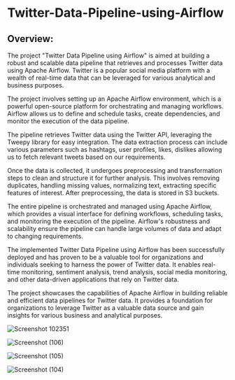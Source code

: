 # Twitter-Data-Pipeline-using-Airflow
## Overview: 
The project "Twitter Data Pipeline using Airflow" is aimed at building a robust and scalable data pipeline that retrieves and processes Twitter data using Apache Airflow. Twitter is a popular social media platform with a wealth of real-time data that can be leveraged for various analytical and business purposes.

The project involves setting up an Apache Airflow environment, which is a powerful open-source platform for orchestrating and managing workflows. Airflow allows us to define and schedule tasks, create dependencies, and monitor the execution of the data pipeline.

The pipeline retrieves Twitter data using the Twitter API, leveraging the Tweepy library for easy integration. The data extraction process can include various parameters such as hashtags, user profiles, likes, dislikes allowing us to fetch relevant tweets based on our requirements.

Once the data is collected, it undergoes preprocessing and transformation steps to clean and structure it for further analysis. This involves removing duplicates, handling missing values, normalizing text, extracting specific features of interest. After preprocessing, the data is stored in S3 buckets.

The entire pipeline is orchestrated and managed using Apache Airflow, which provides a visual interface for defining workflows, scheduling tasks, and monitoring the execution of the pipeline. Airflow's robustness and scalability ensure the pipeline can handle large volumes of data and adapt to changing requirements.

The implemented Twitter Data Pipeline using Airflow has been successfully deployed and has proven to be a valuable tool for organizations and individuals seeking to harness the power of Twitter data. It enables real-time monitoring, sentiment analysis, trend analysis, social media monitoring, and other data-driven applications that rely on Twitter data.

The project showcases the capabilities of Apache Airflow in building reliable and efficient data pipelines for Twitter data. It provides a foundation for organizations to leverage Twitter as a valuable data source and gain insights for various business and analytical purposes.

![Screenshot 102351](https://github.com/NiteshChintawar/Twitter-Data-Pipeline-using-Airflow/assets/61157441/dc23a486-487e-486f-b08a-97d924bd7fc1)

![Screenshot (106)](https://github.com/NiteshChintawar/Twitter-Data-Pipeline-using-Airflow/assets/61157441/a32e0bfb-51cb-4097-87bc-45144d691f04)

![Screenshot (105)](https://github.com/NiteshChintawar/Twitter-Data-Pipeline-using-Airflow/assets/61157441/0ff9370d-af78-4cf9-9ba9-f3840c189908)

![Screenshot (104)](https://github.com/NiteshChintawar/Twitter-Data-Pipeline-using-Airflow/assets/61157441/d3880a1e-dcb0-4935-abe7-9db82893f213)
